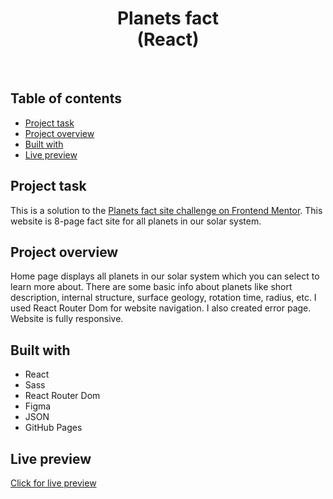 <h1 align="center">
  Planets fact <br/> 
  (React)
</h1>
<br>

## Table of contents

- [Project task](#project-task)
- [Project overview](#project-overview)
- [Built with](#built-with)
- [Live preview](#live-preview)

## Project task

This is a solution to the [Planets fact site challenge on Frontend Mentor](https://www.frontendmentor.io/challenges/planets-fact-site-gazqN8w_f). This website is 8-page fact site for all planets in our solar system.


## Project overview

Home page displays all planets in our solar system which you can select to learn more about. There are some basic info about planets like short description, internal structure, surface geology, rotation time, radius, etc. I used React Router Dom for website navigation. I also created error page. Website is fully responsive.

## Built with

- React
- Sass
- React Router Dom
- Figma
- JSON
- GitHub Pages

## Live preview

[Click for live preview](https://jeko10.github.io/Planets-fact/)
